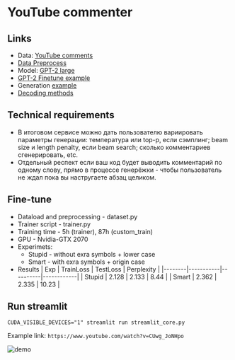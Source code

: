 # YouTube commenter

## Links 
* Data: [YouTube comments](https://www.kaggle.com/tanmay111/youtube-comments-sentiment-analysis)
* [Data Preprocess](https://www.kaggle.com/code/tanmay111/youtube-comments-sentiment-analysis/notebook) 
* Model: [GPT-2 large](https://huggingface.co/gpt2-large)
* [GPT-2 Finetune example](https://tinyurl.com/gpt2-finetune-colab)
* Generation [example](https://github.com/huggingface/transformers/blob/main/examples/pytorch/text-generation/run_generation.py)
* [Decoding methods](https://huggingface.co/blog/how-to-generate)

## Technical requirements 
* В итоговом сервисе можно дать пользователю вариировать параметры генерации: температура или top-p, если сэмплинг; beam size и length penalty, если beam search; сколько комментариев сгенерировать, etc. 
* Отдельный респект если ваш код будет выводить комментарий по одному слову, прямо в процессе генерёжки - чтобы пользователь не ждал пока вы настругаете абзац целиком.

## Fine-tune
* Dataload and preprocessing - dataset.py  
* Trainer script - trainer.py
* Training time - 5h (trainer), 87h (custom_train)
* GPU - Nvidia-GTX 2070
* Experimets:
    * Stupid - without exra symbols + lower case  
    * Smart - with exra symbols + origin case 
* Results
    | Exp    | TrainLoss | TestLoss | Perplexity |
    |--------|-----------|----------|------------|
    | Stupid | 2.128     | 2.133    | 8.44       |
    | Smart  | 2.362     | 2.335    | 10.23      |

## Run streamlit

``` CUDA_VISIBLE_DEVICES="1" streamlit run streamlit_core.py ```

Example link: `https://www.youtube.com/watch?v=CUwg_JoNHpo`

![demo](/data/demo.gif)